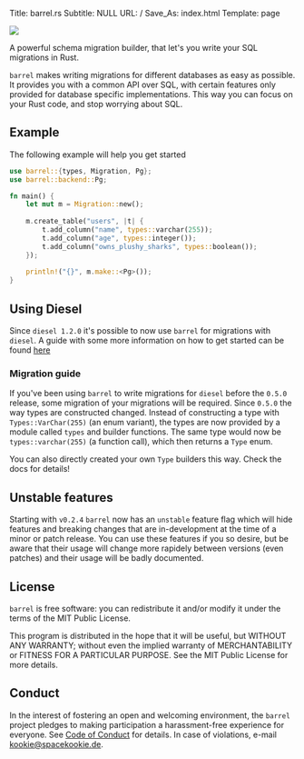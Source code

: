 Title: barrel.rs
Subtitle: NULL
URL: /
Save_As: index.html
Template: page

![](images/logo.svg)

A powerful schema migration builder, that let's you write your SQL migrations in Rust.

`barrel` makes writing migrations for different databases as easy as possible.
It provides you with a common API over SQL,
with certain features only provided for database specific implementations.
This way you can focus on your Rust code, and stop worrying about SQL.

## Example

The following example will help you get started

```rust
use barrel::{types, Migration, Pg};
use barrel::backend::Pg;

fn main() {
    let mut m = Migration::new();
    
    m.create_table("users", |t| {
        t.add_column("name", types::varchar(255));
        t.add_column("age", types::integer());
        t.add_column("owns_plushy_sharks", types::boolean());
    });
    
    println!("{}", m.make::<Pg>());
}
```

## Using Diesel

Since `diesel 1.2.0` it's possible to now use `barrel` for migrations with `diesel`. A guide with some more information on how to get started can be found [here](https://github.com/spacekookie/barrel/blob/master/guides/diesel-setup.md)

### Migration guide

If you've been using `barrel` to write migrations for `diesel` before the `0.5.0` release,
some migration of your migrations will be required.
Since `0.5.0` the way types are constructed changed.
Instead of constructing a type with `Types::VarChar(255)` (an enum variant),
the types are now provided by a module called `types` and builder functions.
The same type would now be `types::varchar(255)` (a function call),
which then returns a `Type` enum.

You can also directly created your own `Type` builders this way.
Check the docs for details!

## Unstable features

Starting with `v0.2.4` `barrel` now has an `unstable` feature flag which will hide features and breaking changes that are in-development at the time of a minor or patch release. You can use these features if you so desire, but be aware that their usage will change more rapidely between versions (even patches) and their usage will be badly documented.

## License

`barrel` is free software: you can redistribute it and/or modify it
under the terms of the MIT Public License.

This program is distributed in the hope that it will be useful,
but WITHOUT ANY WARRANTY;
without even the implied warranty of MERCHANTABILITY or FITNESS FOR A PARTICULAR PURPOSE.
See the MIT Public License for more details.

## Conduct

In the interest of fostering an open and welcoming environment,
the `barrel` project pledges to making participation a harassment-free experience for everyone.
See [Code of Conduct](code_of_conduct.md) for details.
In case of violations, e-mail [kookie@spacekookie.de](mailto:kookie@spacekookie.de).

